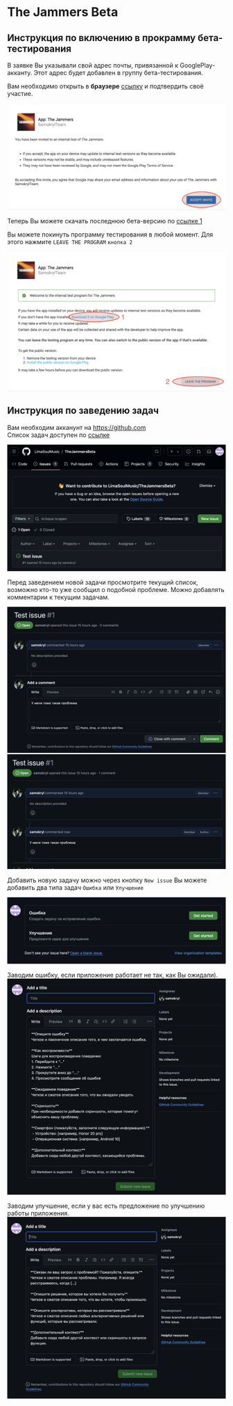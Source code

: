 # The Jammers Beta

## Инструкция по включению в прокрамму бета-тестирования
В заявке Вы указывали свой адрес почты, привязанной к GooglePlay-акканту.
Этот адрес будет добавлен в группу бета-тестирования.

Вам необходимо открыть в **браузере** [ссылку](https://play.google.com/apps/internaltest/4701741357009322935) и подтвердить своё участие.

![Accept invite](.assets/invite.png)

Теперь Вы можете скачать последнюю бета-версию по  [ссылке 1](https://play.google.com/store/apps/details?id=music.jammers.client&hl=en-US&ah=KWRM8BI4AYrdW-JRxxewEYB8X-E)

Вы можете покинуть программу тестирования в любой момент. Для этого нажмите `LEAVE THE PROGRAM` `кнопка 2`

![Leave program](.assets/leave.png)

## Инструкция по заведению задач
Вам необходим акканунт на https://github.com  
Список задач доступен по [ссылке](https://github.com/LimaSoulMusic/TheJammersBeta/issues)

![Issue list](.assets/issueList.png)

Перед заведением новой задачи просмотрите текущий список, возможно кто-то уже сообщил о подобной проблеме.
Можно добавлять комментарии к текущим задачам.

![Add comment](.assets/addComment.png)
![Comment has been added](.assets/commentHasBeenAdded.png)

Добавить новую задачу можно через кнопку `New issue`
Вы можете добавить два типа задач `Ошибка` или `Улучшение`

![new issue](.assets/newIssue.png)

Заводим ошибку, если приложение работает не так, как Вы ожидали).
![new bug](.assets/newBug.png)

Заводим улучшение, если у вас есть предложение по улучшению работы приложения.  
![new feature request](.assets/newFeatureRequest.png)
